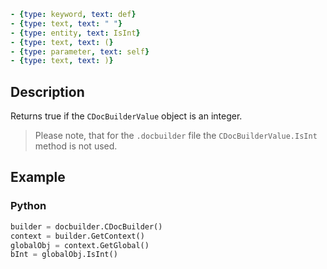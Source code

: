 ```yml signature
- {type: keyword, text: def}
- {type: text, text: " "}
- {type: entity, text: IsInt}
- {type: text, text: (}
- {type: parameter, text: self}
- {type: text, text: )}
```

## Description

Returns true if the `CDocBuilderValue` object is an integer.

> Please note, that for the `.docbuilder` file the `CDocBuilderValue.IsInt` method is not used.

## Example

### Python

``` py
builder = docbuilder.CDocBuilder()
context = builder.GetContext()
globalObj = context.GetGlobal()
bInt = globalObj.IsInt()
```
